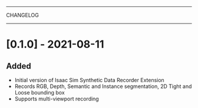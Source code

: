 **********
CHANGELOG
**********

[0.1.0] - 2021-08-11
========================

Added
-------
- Initial version of Isaac Sim Synthetic Data Recorder Extension
- Records RGB, Depth, Semantic and Instance segmentation, 2D Tight and Loose bounding box
- Supports multi-viewport recording
